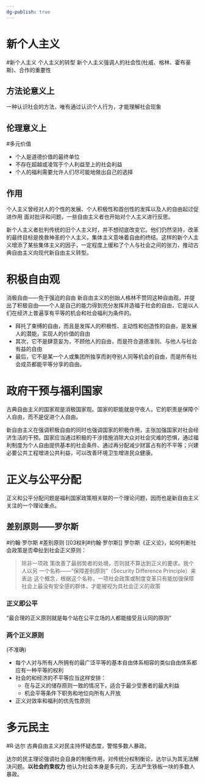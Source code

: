 ```yaml
---
dg-publish: true
---
```

# 新个人主义
#新个人主义
个人主义的转型
新个人主义强调人的社会性(杜威、格林、霍布豪斯)、合作的重要性
## 方法论意义上
一种认识社会的方法，唯有通过认识个人行为，才能理解社会现象

## 伦理意义上
#多元价值
- 个人是道德价值的最终单位
- 不存在超越或凌驾于个人利益至上的社会利益
- 个人的福利需要允许人们尽可能地做出自己的选择
## 作用
个人主义曾经对人的个性的发展、个人积极性和首创性的发挥以及人的自由起过促进作用
面对批评和问题，一些自由主义者也开始对个人主义进行反思。

新个人主义者批判传统的旧个人主义时，并不想彻底改变它。他们仍然坚持，改革的最终目标是挽救神圣的个人主义，集体主义意味着自由的终结。这样的新个人主义增添了某些集体主义的因子，一定程度上缓和了个人与社会之间的张力，推动古典自由主义向现代新自由主义转型。
# 积极自由观
消极自由——免于强迫的自由
新自由主义的创始人格林不赞同这种自由观，并提出了积极自由——个人是自己的能力得到充分发挥并造福于社会的自由，它是以人们在经济上普遍享有平等的机会和社会福利为条件的。
- 拜托了束缚的自由，而且是发挥人的积极性、主动性和创造性的自由，是发展人的潜能，实现人的价值的自由
- 其次，它不是肆意妄为，不顾他人的自由，而是符合道德准则、与他人与社会有益的自由
- 最后，它不是某一个人或集团所独享而剥夺别人同等机会的自由，而是所有社会成员都能平等分享的自由。
# 政府干预与福利国家
古典自由主义的国家观是消极国家观。国家的职能就是守夜人，它的职责是保障个人自由，而不是促进个人自由。

新自由主义在强调积极自由的同时也强调国家的积极作用，主张加强国家对社会经济生活的干预。国家应当通过积极的干涉措施消除大众对社会灾难的恐惧，通过福利制度为个人自由提供基本的社会条件、通过再分配减少财富占有的不平等；兴建必要公共工程增进公共利益，可以改善环境卫生增进民众健康。
# 正义与公平分配
正义和公平分配问题是福利国家政策相关联的一个理论问题，因而也是新自由主义关注的一个理论重点。
## 差别原则——罗尔斯
#约翰·罗尔斯  #差别原则
[[03权利#约翰·罗尔斯]]
罗尔斯《正义论》，如何判断社会政策是否牵扯到社会正义原则：
>除⾮⼀项政 策改善了最弱势者的处境，否则就不算达到正义的要求。我个⼈以另 ⼀个名称——“保障差别原则”（Security Difference Principle）来表达 这个概念，根据这个名称，⼀项社会政策或制度变⾰只有能加强保障 社会上最没有安全感的群体，才能被视为具社会正义的政策
### 正义即公平
“最合理的正义原则就是每个站在公平立场的人都能接受且认同的原则”
### 两个正义原则
(不准确)
- 每个人对与所有人所拥有的最广泛平等的基本自由体系相容的类似自由体系都应有一种平等的权利
- 社会的和经济的不平等应当这样安排：
	- 在与正义的储存原则一致的情况下，适合于最少受惠者的最大利益
	- 机会平等条件下职务和地位向所有人开放
- 正义对效率和福利的优先性原则
# 多元民主
#R·达尔
古典自由主义对民主持怀疑态度，警惕多数人暴政。

达尔的民主理论强调社会自身的制衡作用，对传统分权制衡论，达尔认为其无法解决问题。**以社会约束权力**
他认为社会本身是多元的，无法产生铁板一块的多数人暴政。